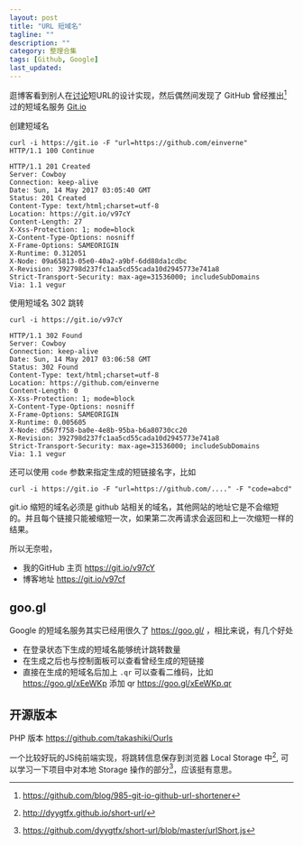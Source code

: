 ```yaml
---
layout: post
title: "URL 短域名"
tagline: ""
description: ""
category: 整理合集
tags: [Github, Google]
last_updated: 
---
```


逛博客看到别人在[讨论](https://www.zhihu.com/question/29270034)短URL的设计实现，然后偶然间发现了 GitHub 曾经推出[^1]过的短域名服务 [Git.io](https://git.io)

创建短域名

	curl -i https://git.io -F "url=https://github.com/einverne"                  
	HTTP/1.1 100 Continue

	HTTP/1.1 201 Created
	Server: Cowboy
	Connection: keep-alive
	Date: Sun, 14 May 2017 03:05:40 GMT
	Status: 201 Created
	Content-Type: text/html;charset=utf-8
	Location: https://git.io/v97cY
	Content-Length: 27
	X-Xss-Protection: 1; mode=block
	X-Content-Type-Options: nosniff
	X-Frame-Options: SAMEORIGIN
	X-Runtime: 0.312051
	X-Node: 09a65813-05e0-40a2-a9bf-6dd88da1cdbc
	X-Revision: 392798d237fc1aa5cd55cada10d2945773e741a8
	Strict-Transport-Security: max-age=31536000; includeSubDomains
	Via: 1.1 vegur

使用短域名 302 跳转

	curl -i https://git.io/v97cY

	HTTP/1.1 302 Found
	Server: Cowboy
	Connection: keep-alive
	Date: Sun, 14 May 2017 03:06:58 GMT
	Status: 302 Found
	Content-Type: text/html;charset=utf-8
	Location: https://github.com/einverne
	Content-Length: 0
	X-Xss-Protection: 1; mode=block
	X-Content-Type-Options: nosniff
	X-Frame-Options: SAMEORIGIN
	X-Runtime: 0.005605
	X-Node: d567f758-ba0e-4e8b-95ba-b6a80730cc20
	X-Revision: 392798d237fc1aa5cd55cada10d2945773e741a8
	Strict-Transport-Security: max-age=31536000; includeSubDomains
	Via: 1.1 vegur

还可以使用 `code` 参数来指定生成的短链接名字，比如

	curl -i https://git.io -F "url=https://github.com/...." -F "code=abcd"

git.io 缩短的域名必须是 github 站相关的域名，其他网站的地址它是不会缩短的。并且每个链接只能被缩短一次，如果第二次再请求会返回和上一次缩短一样的结果。

所以无奈啦，

- 我的GitHub 主页 <https://git.io/v97cY>
- 博客地址 <https://git.io/v97cf>

## goo.gl

Google 的短域名服务其实已经用很久了 <https://goo.gl/> ，相比来说，有几个好处

- 在登录状态下生成的短域名能够统计跳转数量
- 在生成之后也与控制面板可以查看曾经生成的短链接
- 直接在生成的短域名后加上 `.qr` 可以查看二维码，比如 <https://goo.gl/xEeWKp> 添加 qr <https://goo.gl/xEeWKp.qr>

## 开源版本

PHP 版本 <https://github.com/takashiki/Ourls>


一个比较好玩的JS纯前端实现，将跳转信息保存到浏览器 Local Storage 中[^2], 可以学习一下项目中对本地 Storage 操作的部分[^3]，应该挺有意思。

[^1]: <https://github.com/blog/985-git-io-github-url-shortener>
[^2]: <http://dyygtfx.github.io/short-url/>
[^3]: <https://github.com/dyygtfx/short-url/blob/master/urlShort.js>
